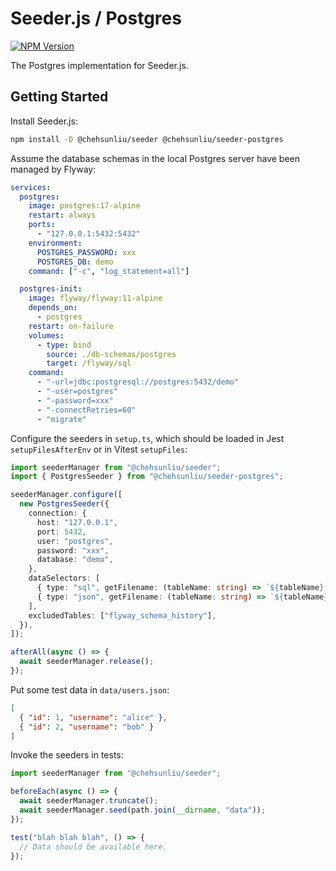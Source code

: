 # Seeder.js / Postgres

[![NPM Version](https://img.shields.io/npm/v/%40chehsunliu%2Fseeder-postgres?style=flat-square)](https://www.npmjs.com/package/@chehsunliu/seeder-postgres)

The Postgres implementation for Seeder.js.

## Getting Started

Install Seeder.js:

```sh
npm install -D @chehsunliu/seeder @chehsunliu/seeder-postgres
```

Assume the database schemas in the local Postgres server have been managed by Flyway:

```yaml
services:
  postgres:
    image: postgres:17-alpine
    restart: always
    ports:
      - "127.0.0.1:5432:5432"
    environment:
      POSTGRES_PASSWORD: xxx
      POSTGRES_DB: demo
    command: ["-c", "log_statement=all"]

  postgres-init:
    image: flyway/flyway:11-alpine
    depends_on:
      - postgres
    restart: on-failure
    volumes:
      - type: bind
        source: ./db-schemas/postgres
        target: /flyway/sql
    command:
      - "-url=jdbc:postgresql://postgres:5432/demo"
      - "-user=postgres"
      - "-password=xxx"
      - "-connectRetries=60"
      - "migrate"
```

Configure the seeders in `setup.ts`, which should be loaded in Jest `setupFilesAfterEnv` or in Vitest `setupFiles`:

```ts
import seederManager from "@chehsunliu/seeder";
import { PostgresSeeder } from "@chehsunliu/seeder-postgres";

seederManager.configure([
  new PostgresSeeder({
    connection: {
      host: "127.0.0.1",
      port: 5432,
      user: "postgres",
      password: "xxx",
      database: "demo",
    },
    dataSelectors: [
      { type: "sql", getFilename: (tableName: string) => `${tableName}.sql` },
      { type: "json", getFilename: (tableName: string) => `${tableName}.json` },
    ],
    excludedTables: ["flyway_schema_history"],
  }),
]);

afterAll(async () => {
  await seederManager.release();
});
```

Put some test data in `data/users.json`:

```json
[
  { "id": 1, "username": "alice" },
  { "id": 2, "username": "bob" }
]
```

Invoke the seeders in tests:

```ts
import seederManager from "@chehsunliu/seeder";

beforeEach(async () => {
  await seederManager.truncate();
  await seederManager.seed(path.join(__dirname, "data"));
});

test("blah blah blah", () => {
  // Data should be available here.
});
```
